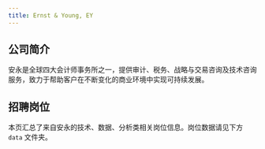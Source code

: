 ```yaml
---
title: Ernst & Young, EY
---
```


## 公司简介
安永是全球四大会计师事务所之一，提供审计、税务、战略与交易咨询及技术咨询服务，致力于帮助客户在不断变化的商业环境中实现可持续发展。

## 招聘岗位
本页汇总了来自安永的技术、数据、分析类相关岗位信息。岗位数据请见下方 `data` 文件夹。

